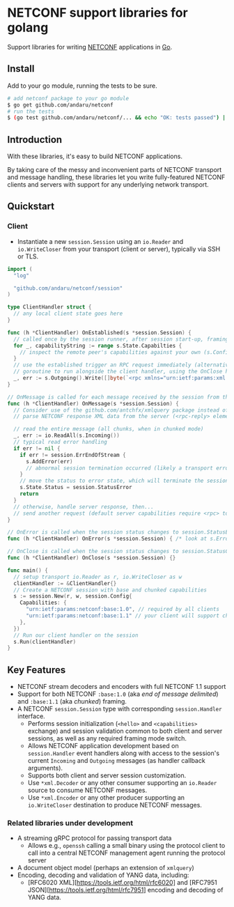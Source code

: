 # NETCONF support libraries for golang #

Support libraries for writing [NETCONF](https://tools.ietf.org/html/rfc6241) applications in
[Go](https://golang.org/).

## Install ##

Add to your go module, running the tests to be sure.

```bash
# add netconf package to your go module
$ go get github.com/andaru/netconf
# run the tests
$ (go test github.com/andaru/netconf/... && echo "OK: tests passed") || echo "FAIL: uhoh, tests failed"
```

## Introduction ##

With these libraries, it's easy to build NETCONF applications.

By taking care of the messy and inconvenient parts of NETCONF transport and message handling, these libraries let you write fully-featured NETCONF clients and servers with support for any underlying network transport.

## Quickstart ##

### Client ###

* Instantiate a new `session.Session` using an `io.Reader` and `io.WriteCloser` from your transport
 (client or server), typically via SSH or TLS.

```go
import (
  "log"

  "github.com/andaru/netconf/session"
)

type ClientHandler struct {
  // any local client state goes here
}

func (h *ClientHandler) OnEstablished(s *session.Session) {
  // called once by the session runner, after session start-up, framing mode and capabilities exchange
  for _, capabilityString := range s.State.Capabilties {
    // inspect the remote peer's capabilities against your own (s.Config.Capabilities)
  }
  // use the established trigger an RPC request immediately (alternatively, start an RPC request sender
  // goroutine to run alongside the client handler, using the OnClose handler method to shut it down)
  _, err := s.Outgoing().Write([]byte(`<rpc xmlns="urn:ietf:params:xml:ns:netconf:base:1.0">...</rpc>`))
}

// OnMessage is called for each message received by the session from the peer
func (h *ClientHandler) OnMessage(s *session.Session) {
  // Consider use of the github.com/antchfx/xmlquery package instead of io.ReadAll to
  // parse NETCONF response XML data from the server (<rpc-reply> elements).

  // read the entire message (all chunks, when in chunked mode)
  _, err := io.ReadAll(s.Incoming())
  // typical read error handling
  if err != nil {
    if err != session.ErrEndOfStream {
      s.AddError(err)
      // abnormal session termination occurred (likely a transport error)
    }
    // move the status to error state, which will terminate the session and call OnError()
    s.State.Status = session.StatusError
    return
  }
  // otherwise, handle server response, then...
  // send another request (default server capabilities require <rpc> to be sent one at a time)...
}

// OnError is called when the session status changes to session.StatusError
func (h *ClientHandler) OnError(s *session.Session) { /* look at s.Errors() */ }

// OnClose is called when the session status changes to session.StatusClosed
func (h *ClientHandler) OnClose(s *session.Session) {}

func main() {
  // setup transport io.Reader as r, io.WriteCloser as w
  clientHandler := &ClientHandler{}
  // Create a NETCONF session with base and chunked capabilities
  s := session.New(r, w, session.Config{
    Capabilities: {
      "urn:ietf:params:netconf:base:1.0", // required by all clients
      "urn:ietf:params:netconf:base:1.1" // your client will support chunked encoding
    },
  })
  // Run our client handler on the session
  s.Run(clientHandler)
}
```

## Key Features ##

* NETCONF stream decoders and encoders with full NETCONF 1.1 support
* Support for both NETCONF `:base:1.0` (aka _end of message delimited_) and `:base:1.1` (aka _chunked_) framing.
* A NETCONF `session.Session` type with corresponding `session.Handler` interface.
  * Performs session initialization (`<hello>` and `<capabilities>` exchange) and session validation
    common to both client and server sessions, as well as any required framing mode switch.
  * Allows NETCONF application development based on `session.Handler` event handlers along with access
    to the session's current `Incoming` and `Outgoing` messages (as handler callback arguments).
  * Supports both client and server session customization.
  * Use `*xml.Decoder` or any other consumer supporting an `io.Reader` source to consume NETCONF messages.
  * Use `*xml.Encoder` or any other producer supporting an `io.WriteCloser` destination to produce NETCONF messages.

### Related libraries under development ###

* A streaming gRPC protocol for passing transport data
  * Allows e.g., `openssh` calling a small binary using the protocol client to call into a central NETCONF management agent running the protocol server
* A document object model (perhaps an extension of `xmlquery`)
* Encoding, decoding and validation of YANG data, including:
  * [RFC6020 XML][https://tools.ietf.org/html/rfc6020] and [RFC7951 JSON][https://tools.ietf.org/html/rfc7951] encoding and   decoding of YANG data.
